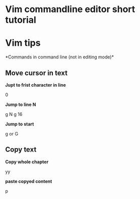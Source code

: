 # Vim commandline editor short tutorial

<h1>Vim tips</h1>
*Commands in command line (not in editing mode)*

<h2>Move cursor in text</h2>

**Jupt to frist character in line**

0

**Jump to line N**

g N
g 16

**Jump to start**

g
or 
G


<h2> Copy text </h2>


**Copy whole chapter**  

yy

**paste copyed content**

p 






